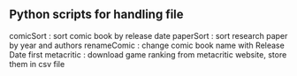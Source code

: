 ## Python scripts for handling file

comicSort : sort comic book by release date
paperSort : sort research paper by year and authors
renameComic : change comic book name with Release Date first
metacritic : download game ranking from metacritic website, store them in csv file
